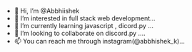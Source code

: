 - 👋 Hi, I’m @Abbhiishek
- 👀 I’m interested in full stack web development...
- 🌱 I’m currently learning javascript , dicord.py ...
- 💞️ I’m looking to collaborate on discord.py ....
- 📫 You can reach me through instagram(@abbhishek_k)...

<!---
Abbhiishek/Abbhiishek is a ✨ special ✨ repository because its `README.md` (this file) appears on your GitHub profile.
You can click the Preview link to take a look at your changes.
--->
